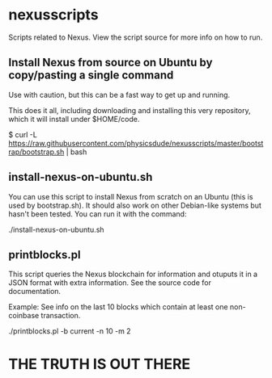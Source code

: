 # nexusscripts

Scripts related to Nexus. View the script source for more info on how to run.

## Install Nexus from source on Ubuntu by copy/pasting a single command

Use with caution, but this can be a fast way to get up and running.

This does it all, including downloading and installing this very repository, which it will install under $HOME/code.

 $ curl -L https://raw.githubusercontent.com/physicsdude/nexusscripts/master/bootstrap/bootstrap.sh | bash

## install-nexus-on-ubuntu.sh

You can use this script to install Nexus from scratch on an Ubuntu (this is used by bootstrap.sh).
It should also work on other Debian-like systems but hasn't been tested.
You can run it with the command:

 ./install-nexus-on-ubuntu.sh

##  printblocks.pl

This script queries the Nexus blockchain for information and otuputs it in a JSON format with extra information.
See the source code for documentation.

Example: See info on the last 10 blocks which contain at least one non-coinbase transaction.

 ./printblocks.pl -b current -n 10 -m 2


# THE TRUTH IS OUT THERE
